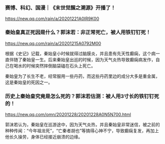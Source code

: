 ### 赛博、科幻、国漫｜《末世觉醒之溯源》开播了！
https://new.qq.com/rain/a/20201221A0IR9K00

### 秦始皇真正死因是什么？郭沫若：非正常死亡，被人用铁钉钉死！
https://new.qq.com/rain/a/20201215A0792M00

根据《史记》记载，秦始皇小时候就得过脑膜炎，并且患有先天性癫痫，这个病一直伴随了秦始皇一生。后来秦始皇出巡的时候，因为天气炎热导致癫痫病发作，自己在喝水的时候突然摔倒脑袋磕在石头上死亡。

秦始皇为了长生不老，经常服用一些丹药，而这些丹药里边的成分大多是重金属，这是秦始皇的死因之一。

### 历史上秦始皇究竟是怎么死的？郭沫若估测：被人用3寸长的铁钉钉死的！
https://new.qq.com/omn/20201228/20201228A0N5N700.html

郭沫若认为，秦始皇在巡游途中，因为天气炎热，并且秦始皇非常迷信，被之前的种种传闻：“今年祖龙死”，“亡秦者胡也”等搞得心神不宁，导致癫痫复发，再加上他长久操劳，身体已经接近崩溃的边缘。
